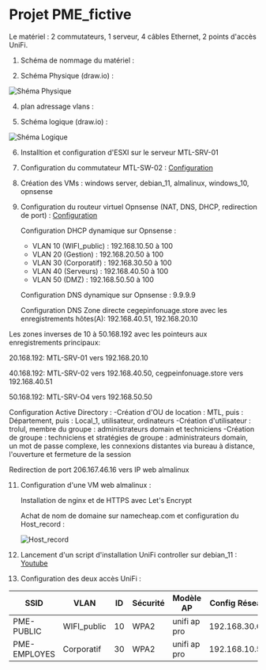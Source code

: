 # Projet PME_fictive

Le matériel : 2 commutateurs, 1 serveur, 4 câbles Ethernet, 2 points d'accès UniFi.

1. Schéma de nommage du matériel : 

2. Schéma Physique (draw.io) :

![Shéma Physique](https://github.com/user-attachments/assets/c44b668b-45a7-4f7f-b311-7b435983edd1)

4. plan adressage vlans : 

5. Schéma logique (draw.io) :

![Shéma Logique](https://github.com/user-attachments/assets/ab12eb7c-b429-4fd6-8e51-67dae18de049)

6. Installtion et configuration d'ESXI sur le serveur MTL-SRV-01

7. Configuration du commutateur MTL-SW-02 :
   [Configuration](https://github.com/trolul/PME_fictive/blob/main/startup-config.txt)

8. Création des VMs : windows server, debian_11, almalinux, windows_10, opnsense

9. Configuration du routeur virtuel Opnsense (NAT, DNS, DHCP, redirection de port) :
    [Configuration](https://github.com/trolul/PME_fictive/blob/main/config-OPNsense.localdomain.xml)

   Configuration DHCP dynamique sur Opnsense :
      - VLAN 10 (WIFI_public) : 192.168.10.50 à 100
      - VLAN 20 (Gestion) : 192.168.20.50 à 100
      - VLAN 30 (Corporatif) : 192.168.30.50 à 100
      - VLAN 40 (Serveurs) : 192.168.40.50 à 100
      - VLAN 50 (DMZ) : 192.168.50.50 à 100

   Configuration DNS dynamique sur Opnsense : 9.9.9.9

   Configuration DNS
   Zone directe cegepinfonuage.store avec les enregistrements hôtes(A): 192.168.40.51, 192.168.20.10


Les zones inverses de 10 à 50.168.192 avec les pointeurs aux enregistrements principaux:


20.168.192: MTL-SRV-01 vers 192.168.20.10


40.168.192: MTL-SRV-02 vers 192.168.40.50, cegpeinfonuage.store vers 192.168.40.51


50.168.192: MTL-SRV-O4 vers 192.168.50.50

   Configuration Active Directory :
      -Création d'OU de location : MTL, puis : Département, puis : Local_1, utilisateur, ordinateurs
      -Création d'utilisateur : trolul, membre du groupe : administrateurs domain et techniciens
      -Création de groupe : techniciens et stratégies de groupe : administrateurs domain, un mot de passe complexe, les connexions distantes via bureau à distance, l'ouverture et fermeture de la session

   Redirection de port 206.167.46.16 vers IP web almalinux

11. Configuration d'une VM web almalinux :
    
    Installation de nginx et de HTTPS avec Let's Encrypt
    
    Achat de nom de domaine sur namecheap.com et configuration du Host_record :
    
    ![Host_record](https://github.com/trolul/PME_fictive/blob/main/dns_record.png)

12. Lancement d'un script d'installation UniFi controller sur debian_11 :
   [Youtube](https://www.youtube.com/watch?v=LP4dIl8Y_Xw)

11. Configuration des deux accès UniFi :

| SSID | VLAN | ID | Sécurité | Modèle AP | Config Réseau |
| --- | --- | --- | --- | --- | --- |
| PME-PUBLIC | WIFI_public | 10 | WPA2 | unifi ap pro | 192.168.30.61 |
| PME-EMPLOYES | Corporatif | 30 | WPA2 | unifi ap pro | 192.168.10.54 |
